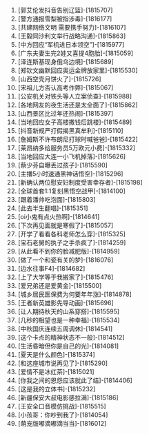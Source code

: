 
1. [郭艾伦发抖音告别辽篮]-[1815707]
1. [警方通报雪梨被指涉毒]-[1816177]
1. [共建网络文明 需要携手努力]-[1816107]
1. [王毅同沙利文举行战略沟通]-[1815863]
1. [中方回应“军机进日本领空”]-[1815977]
1. [广东夫妻生完2娃又喜提4胞胎]-[1815059]
1. [泽连斯基现身俄乌边境]-[1815689]
1. [郑钦文幽默回应奥运金牌放家里]-[1815530]
1. [山西空壳月饼火了]-[1815726]
1. [宋祖儿方否认高考作弊]-[1815067]
1. [公安机关对铁头等人立案侦查]-[1815988]
1. [各地网友的夜生活还是太全面了]-[1815862]
1. [山西景区比过年还热闹]-[1815397]
1. [当地回应女子高楼撒钱后跳楼]-[1815489]
1. [抖音新规严打假揭黑真牟利]-[1815110]
1. [詹姆斯不许布朗尼打球时喊爸爸]-[1815422]
1. [莱昂纳多给服务员5万欧元小费]-[1815332]
1. [当地回应大连一小飞机掉落]-[1815626]
1. [蔡少芬自曝丢过孩子]-[1815590]
1. [主播5小时速通黑神话悟空]-[1815296]
1. [新确认两位慰安妇制度受害幸存者]-[1815198]
1. [全球首套1:1复刻黑悟空战甲]-[1814100]
1. [跟着潘帅吃泡面]-[1815803]
1. [此去半生翻唱]-[1815351]
1. [oi小鬼有点火热啊]-[1814641]
1. [下次再见面就是寒假了]-[1815057]
1. [开学了看看各科老师怎么穿]-[1815325]
1. [宝石老舅的执子之手杀疯了]-[1814259]
1. [从此看不到你的脸减肥版]-[1814959]
1. [做了一个和瓷有关的梦]-[1816076]
1. [边水往事F4]-[1814682]
1. [上了大学等于我搬家了]-[1815476]
1. [爱兄弟还是爱黄金]-[1815500]
1. [城乡居民医保费为何要年年涨]-[1814878]
1. [王者新英雄影先导动画]-[1815696]
1. [让人期待秋天的山系穿搭]-[1815595]
1. [几秒的相望也是一种幸福]-[1815534]
1. [中秋国庆连续五周调休]-[1814541]
1. [这个卡点的精神状态不一般]-[1814512]
1. [生活昏暗但你是自己的光]-[1814081]
1. [夏天是什么颜色]-[1815374]
1. [和这座城市说再见了]-[1815290]
1. [爱情不是冰红茶]-[1815021]
1. [你我之间的恩怨应该就此了结]-[1814406]
1. [这是我的立体书]-[1815232]
1. [新疆保安大叔电影感拉满]-[1815186]
1. [王安全口音模仿挑战]-[1815515]
1. [小孩哥：你吵到我了]-[1814054]
1. [萌宠版嘟滴嘟滴当当]-[1816012]